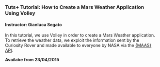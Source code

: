 ### Tuts+ Tutorial: How to Create a Mars Weather Application Using Volley

#### Instructor: Gianluca Segato

In this tutorial, we use Volley in order to create a Mars Weather application. To retrieve the weather data, we exploit the information sent by the Curiosity Rover and made available to everyone by NASA via the [{MAAS} API](http://marsweather.ingenology.com/v1/).


**Availabe from 23/04/2015**